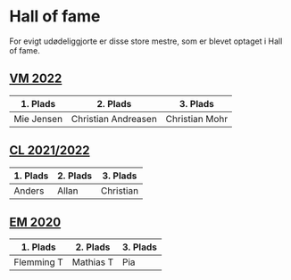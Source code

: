 # Hall of fame

For evigt udødeliggjorte er disse store mestre, som er blevet optaget i Hall of fame.

## [VM 2022](slutrunder/vm2022/stillingen.md)
| 1. Plads   | 2. Plads            | 3. Plads       |
|------------|---------------------|----------------|
| Mie Jensen | Christian Andreasen | Christian Mohr |

## [CL 2021/2022](slutrunder/cl2122/stillingen.md)
| 1. Plads | 2. Plads | 3. Plads  |
|----------|----------|-----------|
| Anders   | Allan    | Christian |

## [EM 2020](slutrunder/em2020/stillingen.md)
| 1. Plads   | 2. Plads  | 3. Plads |
|------------|-----------|----------|
| Flemming T | Mathias T | Pia      |